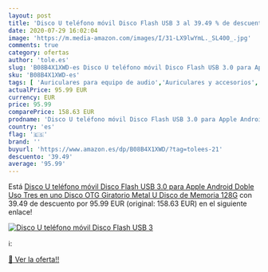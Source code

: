 ```yaml
---
layout: post
title: 'Disco U teléfono móvil Disco Flash USB 3 al 39.49 % de descuento'
date: 2020-07-29 16:02:04
image: 'https://m.media-amazon.com/images/I/31-LX9lwYmL._SL400_.jpg'
comments: true
category: ofertas
author: 'tole.es'
slug: 'B08B4X1XWD-es Disco U teléfono móvil Disco Flash USB 3.0 para Apple...'
sku: 'B08B4X1XWD-es'
tags: [ 'Auriculares para equipo de audio','Auriculares y accesorios','Electrónica','Electrónica para moto','Electrónica para vehículos','Soportes para moto','apple', ]
actualPrice: 95.99 EUR
currency: EUR
price: 95.99
comparePrice: 158.63 EUR
prodname: 'Disco U teléfono móvil Disco Flash USB 3.0 para Apple Android Doble Uso Tres en uno Disco OTG Giratorio Metal U Disco de Memoria 128G'
country: 'es'
flag: '🇪🇸'
brand: ''
buyurl: 'https://www.amazon.es/dp/B08B4X1XWD/?tag=tolees-21'
descuento: '39.49'
average: '95.99'
---
```


Está [Disco U teléfono móvil Disco Flash USB 3.0 para Apple Android Doble Uso Tres en uno Disco OTG Giratorio Metal U Disco de Memoria 128G](https://www.amazon.es/dp/B08B4X1XWD/?tag=tolees-21) con 39.49 de descuento por 95.99 EUR (original: 158.63 EUR) en el siguiente enlace!

[![Disco U teléfono móvil Disco Flash USB 3](https://m.media-amazon.com/images/I/31-LX9lwYmL._SL400_.jpg)](https://www.amazon.es/dp/B08B4X1XWD/?tag=tolees-21)

ℹ️:


[🛒 Ver la oferta!!](https://www.amazon.es/dp/B08B4X1XWD/?tag=tolees-21)
